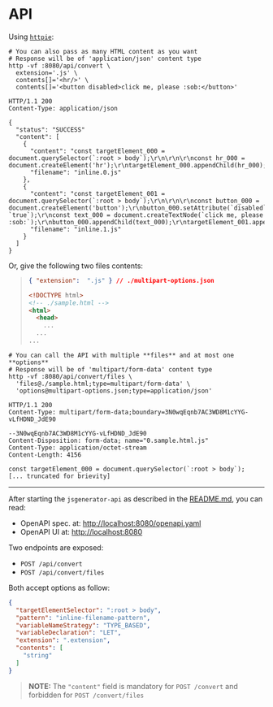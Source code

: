 # API

Using [`httpie`](https://httpie.io/):
```shell
# You can also pass as many HTML content as you want
# Response will be of 'application/json' content type
http -vf :8080/api/convert \
  extension='.js' \
  contents[]='<hr/>' \
  contents[]='<button disabled>click me, please :sob:</button>'

HTTP/1.1 200 
Content-Type: application/json

{
  "status": "SUCCESS"
  "content": [
    {
      "content": "const targetElement_000 = document.querySelector(`:root > body`);\r\n\r\n\r\nconst hr_000 = document.createElement('hr');\r\ntargetElement_000.appendChild(hr_000);\r\n",
      "filename": "inline.0.js"
    },
    {
      "content": "const targetElement_001 = document.querySelector(`:root > body`);\r\n\r\n\r\nconst button_000 = document.createElement('button');\r\nbutton_000.setAttribute(`disabled`, `true`);\r\nconst text_000 = document.createTextNode(`click me, please :sob:`);\r\nbutton_000.appendChild(text_000);\r\ntargetElement_001.appendChild(button_000);\r\n",
      "filename": "inline.1.js"
    }
  ]
}
```

Or, give the following two files contents:
> ```json
> { "extension":  ".js" } // ./multipart-options.json
> ```
>
> ```html
> <!DOCTYPE html>
> <!-- ./sample.html -->
> <html>
>   <head>
>     ...
>   ...
> ...
> ```

```shell
# You can call the API with multiple **files** and at most one **options**
# Response will be of 'multipart/form-data' content type
http -vf :8080/api/convert/files \
  'files@./sample.html;type=multipart/form-data' \
  'options@multipart-options.json;type=application/json'

HTTP/1.1 200 
Content-Type: multipart/form-data;boundary=3N0wqEqnb7AC3WD8M1cYYG-vLfHDND_JdE90

--3N0wqEqnb7AC3WD8M1cYYG-vLfHDND_JdE90
Content-Disposition: form-data; name="0.sample.html.js"
Content-Type: application/octet-stream
Content-Length: 4156

const targetElement_000 = document.querySelector(`:root > body`);
[... truncated for brievity]
```

---

After starting the `jsgenerator-api` as described in the [README.md](./README.md), you can read:

+ OpenAPI spec. at: [http://localhost:8080/openapi.yaml](http://localhost:8080/openapi.yaml)
+ OpenAPI UI at: [http://localhost:8080](http://localhost:8080)

Two endpoints are exposed:
+ `POST /api/convert`
+ `POST /api/convert/files`

Both accept options as follow:
```json
{
  "targetElementSelector": ":root > body",
  "pattern": "inline-filename-pattern",
  "variableNameStrategy": "TYPE_BASED",
  "variableDeclaration": "LET",
  "extension": ".extension",
  "contents": [
    "string"
  ]
}
```
> **NOTE:** The `"content"` field is mandatory for `POST /convert` and forbidden for `POST /convert/files`
